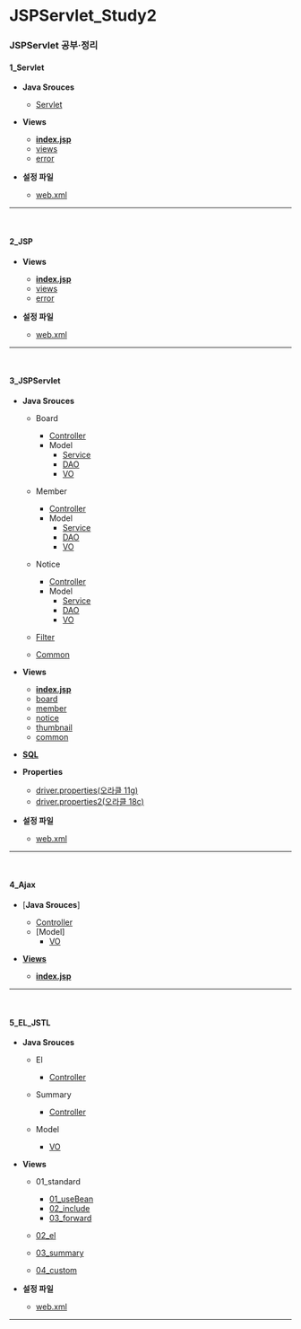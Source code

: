 # JSPServlet_Study2
### JSPServlet 공부·정리

#### 1_Servlet 
- **Java Srouces**
  - [Servlet](https://github.com/ehdqkd616/JSPServlet_Study2/tree/main/1_Servlet/src/com/kh/servlet)

- **Views**
  - [**index.jsp**](https://github.com/ehdqkd616/JSPServlet_Study2/blob/main/1_Servlet/WebContent/index.html)
  - [views](https://github.com/ehdqkd616/JSPServlet_Study2/tree/main/2_JSP/WebContent/jsp)
  - [error](https://github.com/ehdqkd616/JSPServlet_Study2/tree/main/2_JSP/WebContent/jsp/error)
  
- **설정 파일**
  - [web.xml](https://github.com/ehdqkd616/JSPServlet_Study2/blob/main/1_Servlet/WebContent/WEB-INF/web.xml)
  
___
<br>
  
#### 2_JSP
- **Views**
  - [**index.jsp**](https://github.com/ehdqkd616/JSPServlet_Study2/blob/main/2_JSP/WebContent/index.html)
  - [views](https://github.com/ehdqkd616/JSPServlet_Study2/tree/main/2_JSP/WebContent/jsp)
  - [error](https://github.com/ehdqkd616/JSPServlet_Study2/tree/main/2_JSP/WebContent/jsp/error)
  
- **설정 파일**
  - [web.xml](https://github.com/ehdqkd616/JSPServlet_Study2/blob/main/2_JSP/WebContent/WEB-INF/web.xml)

___
<br>

#### 3_JSPServlet
- **Java Srouces**
  - Board
    - [Controller](https://github.com/ehdqkd616/JSPServlet_Study2/tree/main/3_JSPServlet(PC)/src/member/controller)
    - Model
      - [Service](https://github.com/ehdqkd616/JSPServlet_Study2/tree/main/3_JSPServlet(PC)/src/member/model/service)
      - [DAO](https://github.com/ehdqkd616/JSPServlet_Study2/tree/main/3_JSPServlet(PC)/src/board/model/dao)
      - [VO](https://github.com/ehdqkd616/JSPServlet_Study2/tree/main/3_JSPServlet(PC)/src/board/model/vo)
    
  - Member
    - [Controller](https://github.com/ehdqkd616/JSPServlet_Study2/tree/main/3_JSPServlet(PC)/src/member/controller)
    - Model
      - [Service](https://github.com/ehdqkd616/JSPServlet_Study2/tree/main/3_JSPServlet(PC)/src/board/model/service)
      - [DAO](https://github.com/ehdqkd616/JSPServlet_Study2/tree/main/3_JSPServlet(PC)/src/member/model/dao)
      - [VO](https://github.com/ehdqkd616/JSPServlet_Study2/tree/main/3_JSPServlet(PC)/src/member/model/vo)  
   
  - Notice
    - [Controller](https://github.com/ehdqkd616/JSPServlet_Study2/tree/main/3_JSPServlet(PC)/src/notice/controller)
    - Model
      - [Service](https://github.com/ehdqkd616/JSPServlet_Study2/tree/main/3_JSPServlet(PC)/src/notice/model/service)
      - [DAO](https://github.com/ehdqkd616/JSPServlet_Study2/tree/main/3_JSPServlet(PC)/src/notice/model/dao)
      - [VO](https://github.com/ehdqkd616/JSPServlet_Study2/tree/main/3_JSPServlet(PC)/src/notice/model/vo)  
   
   - [Filter](https://github.com/ehdqkd616/JSPServlet_Study2/tree/main/3_JSPServlet(PC)/src/filter)
   - [Common](https://github.com/ehdqkd616/JSPServlet_Study2/tree/main/3_JSPServlet(PC)/src/common)
   
- **Views**
  - [**index.jsp**](https://github.com/ehdqkd616/JSPServlet_Study2/blob/main/3_JSPServlet(PC)/WebContent/index.jsp)
  - [board](https://github.com/ehdqkd616/JSPServlet_Study2/tree/main/3_JSPServlet(PC)/WebContent/WEB-INF/views/board)
  - [member](https://github.com/ehdqkd616/JSPServlet_Study2/tree/main/3_JSPServlet(PC)/WebContent/WEB-INF/views/member)
  - [notice](https://github.com/ehdqkd616/JSPServlet_Study2/tree/main/3_JSPServlet(PC)/WebContent/WEB-INF/views/notice)
  - [thumbnail](https://github.com/ehdqkd616/JSPServlet_Study2/tree/main/3_JSPServlet(PC)/WebContent/WEB-INF/views/thumbnail)
  - [common](https://github.com/ehdqkd616/JSPServlet_Study2/tree/main/3_JSPServlet(PC)/WebContent/WEB-INF/views/common)
  
- [**SQL**](https://github.com/ehdqkd616/JSPServlet_Study2/tree/main/3_JSPServlet(PC)/src/sql)

- **Properties**
  - [driver.properties(오라클 11g)](https://github.com/ehdqkd616/JSPServlet_Study2/blob/main/3_JSPServlet(PC)/src/sql/driver.properties)
  - [driver.properties2(오라클 18c)](https://github.com/ehdqkd616/JSPServlet_Study2/blob/main/3_JSPServlet(PC)/src/sql/driver2.properties)
  
- **설정 파일**
  - [web.xml](https://github.com/ehdqkd616/JSPServlet_Study2/blob/main/3_JSPServlet(PC)/WebContent/WEB-INF/web.xml)
___
<br>

#### 4_Ajax
- [**Java Srouces**]
  - [Controller](https://github.com/ehdqkd616/JSPServlet_Study2/tree/main/4_Ajax/src/ajax/jquery/controller)
  - [Model]
    - [VO](https://github.com/ehdqkd616/JSPServlet_Study2/blob/main/4_Ajax/src/ajax/jquery/model/vo)
    
- [**Views**](https://github.com/ehdqkd616/JSPServlet_Study1/tree/master/Quiz/WebContent)
  - [**index.jsp**](https://github.com/ehdqkd616/JSPServlet_Study2/blob/main/4_Ajax/WebContent/index.jsp)

___
<br>

#### 5_EL_JSTL
- **Java Srouces**
  - El
    - [Controller](https://github.com/ehdqkd616/JSPServlet_Study2/tree/main/5_EL_JSTL/src/action/el/controller)
  
  - Summary
    - [Controller](https://github.com/ehdqkd616/JSPServlet_Study2/tree/main/5_EL_JSTL/src/action/summary/controller)
 
  - Model
    - [VO](https://github.com/ehdqkd616/JSPServlet_Study2/tree/main/5_EL_JSTL/src/action/model/vo)
  
- **Views**
  - 01_standard
    - [01_useBean](https://github.com/ehdqkd616/JSPServlet_Study2/tree/main/5_EL_JSTL/WebContent/01_standard/01_useBean)
    - [02_include](https://github.com/ehdqkd616/JSPServlet_Study2/tree/main/5_EL_JSTL/WebContent/01_standard/02_include)
    - [03_forward](https://github.com/ehdqkd616/JSPServlet_Study2/tree/main/5_EL_JSTL/WebContent/01_standard/03_forward)
    
  - [02_el](https://github.com/ehdqkd616/JSPServlet_Study2/tree/main/5_EL_JSTL/WebContent/02_el)
  - [03_summary](https://github.com/ehdqkd616/JSPServlet_Study2/tree/main/5_EL_JSTL/WebContent/03_summary)
  - [04_custom](https://github.com/ehdqkd616/JSPServlet_Study2/tree/main/5_EL_JSTL/WebContent/04_custom)

- **설정 파일**
  - [web.xml](https://github.com/ehdqkd616/JSPServlet_Study2/blob/main/5_EL_JSTL/WebContent/WEB-INF/web.xml)
___
<br>
